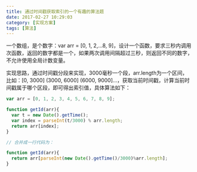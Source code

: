 ```yaml
---
title: 通过时间戳获取索引的一个有趣的算法题
date: 2017-02-27 10:29:03
category: [实现方案]
tags: [算法]
---
```

一个数组，是个数字：var arr = [0, 1, 2,...8, 9]，设计一个函数，要求三秒内调用次函数，返回的数字都是一个，如果两次调用间隔超过三秒，则返回不同的数字，不允许使用全局计数变量。

实现思路，通过时间戳分段来实现，3000毫秒一个段，arr.length为一个区间，比如：[0, 3000] (3000, 6000] (6000, 9000]...，获取当前时间戳，计算当前时间戳属于哪个区段，即可得出索引值，具体算法如下：
```js
var arr = [0, 1, 2, 3, 4, 5, 6, 7, 8, 9];

function getId(arr){
  var t = new Date().getTime();
  var index = parseInt(t/3000) % arr.length;
  return arr[index];
}

// 合并成一行代码为：

function getId(arr){
  return arr[parseInt(new Date().getTime()/3000)%arr.length];
}

```
